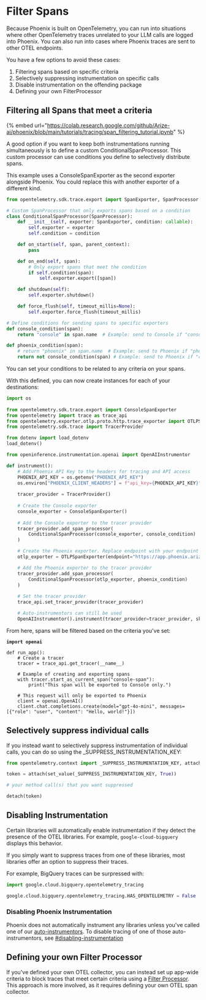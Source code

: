 # Filter Spans

Because Phoenix is built on OpenTelemetry, you can run into situations where other OpenTelemetry traces unrelated to your LLM calls are logged into Phoenix. You can also run into cases where Phoenix traces are sent to other OTEL endpoints.

You have a few options to avoid these cases:

1. Filtering spans based on specific criteria
2. Selectively suppressing instrumentation on specific calls
3. Disable instrumentation on the offending package
4. Defining your own FilterProcessor

## Filtering all Spans that meet a criteria

{% embed url="https://colab.research.google.com/github/Arize-ai/phoenix/blob/main/tutorials/tracing/span_filtering_tutorial.ipynb" %}

A good option if you want to keep both instrumentations running simultaneously is to define a custom ConditionalSpanProcessor. This custom processor can use conditions you define to selectively distribute spans.

This example uses a ConsoleSpanExporter as the second exporter alongside Phoenix. You could replace this with another exporter of a different kind.

```python
from opentelemetry.sdk.trace.export import SpanExporter, SpanProcessor

# Custom SpanProcessor that only exports spans based on a condition
class ConditionalSpanProcessor(SpanProcessor):
    def __init__(self, exporter: SpanExporter, condition: callable):
        self.exporter = exporter
        self.condition = condition

    def on_start(self, span, parent_context):
        pass

    def on_end(self, span):
        # Only export spans that meet the condition
        if self.condition(span):
            self.exporter.export([span])

    def shutdown(self):
        self.exporter.shutdown()

    def force_flush(self, timeout_millis=None):
        self.exporter.force_flush(timeout_millis)

# Define conditions for sending spans to specific exporters
def console_condition(span):
    return "console" in span.name  # Example: send to Console if "console" is in the span name

def phoenix_condition(span):
    # return "phoenix" in span.name  # Example: send to Phoenix if "phoenix" is in the span name
    return not console_condition(span) # Example: send to Phoenix if "console" is not in the span name
```

You can set your conditions to be related to any criteria on your spans.

With this defined, you can now create instances for each of your destinations:

```python
import os
    
from opentelemetry.sdk.trace.export import ConsoleSpanExporter
from opentelemetry import trace as trace_api
from opentelemetry.exporter.otlp.proto.http.trace_exporter import OTLPSpanExporter
from opentelemetry.sdk.trace import TracerProvider

from dotenv import load_dotenv
load_dotenv()

from openinference.instrumentation.openai import OpenAIInstrumentor

def instrument():
    # Add Phoenix API Key to the headers for tracing and API access
    PHOENIX_API_KEY = os.getenv("PHOENIX_API_KEY")
    os.environ["PHOENIX_CLIENT_HEADERS"] = f"api_key={PHOENIX_API_KEY}"
    
    tracer_provider = TracerProvider()
    
    # Create the Console exporter
    console_exporter = ConsoleSpanExporter()
    
    # Add the Console exporter to the tracer provider
    tracer_provider.add_span_processor(
        ConditionalSpanProcessor(console_exporter, console_condition)
    )

    # Create the Phoenix exporter. Replace endpoint with your endpoint if self-hosting
    otlp_exporter = OTLPSpanExporter(endpoint="https://app.phoenix.arize.com/v1/traces")

    # Add the Phoenix exporter to the tracer provider
    tracer_provider.add_span_processor(
        ConditionalSpanProcessor(otlp_exporter, phoenix_condition)
    )
    
    # Set the tracer provider
    trace_api.set_tracer_provider(tracer_provider)

    # Auto-instrumentors can still be used
    OpenAIInstrumentor().instrument(tracer_provider=tracer_provider, skip_dep_check=True)
```

From here, spans will be filtered based on the criteria you've set:

<pre class="language-python"><code class="lang-python"><strong>import openai
</strong>
def run_app():
    # Create a tracer
    tracer = trace_api.get_tracer(__name__)
    
    # Example of creating and exporting spans
    with tracer.start_as_current_span("console-span"):
        print("This span will be exported to Console only.")

    # This request will only be exported to Phoenix
    client = openai.OpenAI()
    client.chat.completions.create(model="gpt-4o-mini", messages=[{"role": "user", "content": "Hello, world!"}])
</code></pre>

## Selectively suppress individual calls

If you instead want to selectively suppress instrumentation of individual calls, you can do so using the \_SUPPRESS\_INSTRUMENTATION\_KEY:

```python
from opentelemetry.context import _SUPPRESS_INSTRUMENTATION_KEY, attach, detach, set_value
```

```python
token = attach(set_value(_SUPPRESS_INSTRUMENTATION_KEY, True))

# your method call(s) that you want suppressed

detach(token)
```

## Disabling Instrumentation

Certain libraries will automatically enable instrumentation if they detect the presence of the OTEL libraries. For example, `google-cloud-bigquery` displays this behavior.

If you simply want to suppress traces from one of these libraries, most libraries offer an option to suppress their traces.

For example, BigQuery traces can be surpressed with:

```python
import google.cloud.bigquery.opentelemetry_tracing

google.cloud.bigquery.opentelemetry_tracing.HAS_OPENTELEMETRY = False
```

### Disabling Phoenix Instrumentation

Phoenix does not automatically instrument any libraries unless you've called one of our [auto-instrumentors](../integrations-tracing/). To disable tracing of one of those auto-instrumentors, see [#disabling-instrumentation](filtering-spans.md#disabling-instrumentation "mention")

## Defining your own Filter Processor

If you've defined your own OTEL collector, you can instead set up app-wide criteria to block traces that meet certain criteria using a [Filter Processor](https://github.com/open-telemetry/opentelemetry-collector-contrib/blob/main/processor/filterprocessor/README.md). This approach is more involved, as it requires defining your own OTEL span collector.
